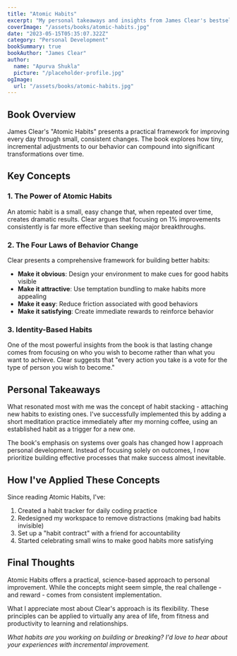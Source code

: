 ```yaml
---
title: "Atomic Habits"
excerpt: "My personal takeaways and insights from James Clear's bestseller on how tiny changes can lead to remarkable results."
coverImage: "/assets/books/atomic-habits.jpg"
date: "2023-05-15T05:35:07.322Z"
category: "Personal Development"
bookSummary: true
bookAuthor: "James Clear"
author:
  name: "Apurva Shukla"
  picture: "/placeholder-profile.jpg"
ogImage:
  url: "/assets/books/atomic-habits.jpg"
---
```


## Book Overview

James Clear's "Atomic Habits" presents a practical framework for improving every day through small, consistent changes. The book explores how tiny, incremental adjustments to our behavior can compound into significant transformations over time.

## Key Concepts

### 1. The Power of Atomic Habits

An atomic habit is a small, easy change that, when repeated over time, creates dramatic results. Clear argues that focusing on 1% improvements consistently is far more effective than seeking major breakthroughs.

### 2. The Four Laws of Behavior Change

Clear presents a comprehensive framework for building better habits:

- **Make it obvious**: Design your environment to make cues for good habits visible
- **Make it attractive**: Use temptation bundling to make habits more appealing
- **Make it easy**: Reduce friction associated with good behaviors
- **Make it satisfying**: Create immediate rewards to reinforce behavior

### 3. Identity-Based Habits

One of the most powerful insights from the book is that lasting change comes from focusing on who you wish to become rather than what you want to achieve. Clear suggests that "every action you take is a vote for the type of person you wish to become."

## Personal Takeaways

What resonated most with me was the concept of habit stacking - attaching new habits to existing ones. I've successfully implemented this by adding a short meditation practice immediately after my morning coffee, using an established habit as a trigger for a new one.

The book's emphasis on systems over goals has changed how I approach personal development. Instead of focusing solely on outcomes, I now prioritize building effective processes that make success almost inevitable.

## How I've Applied These Concepts

Since reading Atomic Habits, I've:

1. Created a habit tracker for daily coding practice
2. Redesigned my workspace to remove distractions (making bad habits invisible)
3. Set up a "habit contract" with a friend for accountability
4. Started celebrating small wins to make good habits more satisfying

## Final Thoughts

Atomic Habits offers a practical, science-based approach to personal improvement. While the concepts might seem simple, the real challenge - and reward - comes from consistent implementation.

What I appreciate most about Clear's approach is its flexibility. These principles can be applied to virtually any area of life, from fitness and productivity to learning and relationships.

*What habits are you working on building or breaking? I'd love to hear about your experiences with incremental improvement.* 